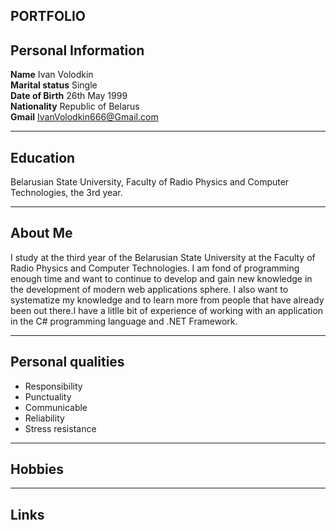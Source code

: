 ## **PORTFOLIO**
## Personal Information
**Name**                   Ivan Volodkin<br>
**Marital status**                        Single<br>
**Date of Birth**                        26th May 1999<br>
**Nationality**				  Republic of Belarus<br>
**Gmail**                       IvanVolodkin666@Gmail.com

***

## Education
Belarusian State University, Faculty of Radio Physics and Computer Technologies, the 3rd year.



***

## About Me
I study at the third year of the Belarusian State University at the Faculty of Radio Physics and Computer Technologies.
I am fond of programming enough time and want to continue to develop and gain new knowledge in the development of modern web applications sphere. I also want to systematize my knowledge and to learn more from people that have already been out there.I have a litlle bit of experience of working with an application in the C# programming language and .NET Framework.

***



## Personal qualities

- Responsibility<br>
- Punctuality<br>
- Communicable<br>
- Reliability<br>
- Stress resistance<br>


***


## Hobbies

***

## Links



